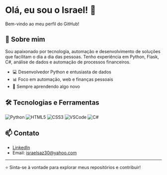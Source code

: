 # Olá, eu sou o Israel! 👋

Bem-vindo ao meu perfil do GitHub!

## 🚀 Sobre mim
Sou apaixonado por tecnologia, automação e desenvolvimento de soluções que facilitam o dia a dia das pessoas. Tenho experiência em Python, Flask, C#, análise de dados e automação de processos financeiros.

- 💻 Desenvolvedor Python e entusiasta de dados
- 📊 Foco em automação, web e finanças pessoais
- 🌱 Sempre aprendendo algo novo

## 🛠️ Tecnologias e Ferramentas
![Python](https://img.shields.io/badge/Python-3776AB?style=for-the-badge&logo=python&logoColor=white)
![HTML5](https://img.shields.io/badge/HTML5-E34F26?style=for-the-badge&logo=html5&logoColor=white)
![CSS3](https://img.shields.io/badge/CSS3-1572B6?style=for-the-badge&logo=css3&logoColor=white)
![VSCode](https://img.shields.io/badge/VS%20Code-007ACC?style=for-the-badge&logo=visual-studio-code&logoColor=white)
![C#](https://img.shields.io/badge/C%23-239120?style=for-the-badge&logo=c-sharp&logoColor=white)



## 📫 Contato
- [LinkedIn](https://www.linkedin.com/in/israelsoaresazevedo)
- Email: israelsaz30@yahoo.com

---

⭐️ Sinta-se à vontade para explorar meus repositórios e contribuir!
